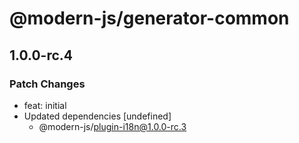 # @modern-js/generator-common

## 1.0.0-rc.4
### Patch Changes

- feat: initial
- Updated dependencies [undefined]
  - @modern-js/plugin-i18n@1.0.0-rc.3

